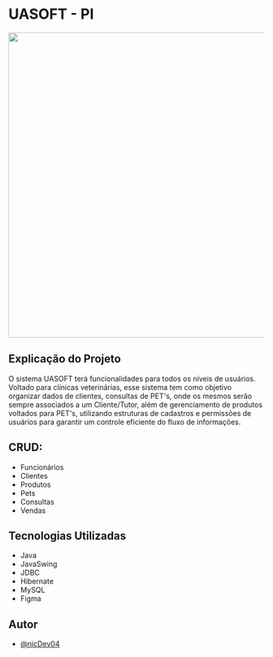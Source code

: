 
# UASOFT - PI


<div align="center">
<img src="https://github.com/user-attachments/assets/fe588e6d-dd0d-48a8-80ce-d73c452dd7e1" width="600px"> 
</div>



## Explicação do Projeto

O sistema UASOFT terá funcionalidades para todos os níveis de usuários. Voltado para clínicas veterinárias, esse sistema tem como objetivo organizar dados de clientes, consultas de PET's, onde os mesmos serão sempre associados a um Cliente/Tutor, além de gerenciamento de produtos voltados para PET's, utilizando estruturas de cadastros e permissões de usuários para garantir um controle eficiente do fluxo de informações.

## CRUD:

-	Funcionários
-	Clientes 
-	Produtos
-	Pets
-	Consultas 
-	Vendas
## Tecnologias Utilizadas

- Java
- JavaSwing
- JDBC
- Hibernate
- MySQL
- Figma


## Autor

- [@nicDev04](https://github.com/nicDev04)
